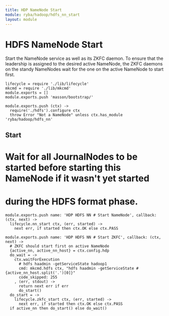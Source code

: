 ```yaml
---
title: HDP NameNode Start
module: ryba/hadoop/hdfs_nn_start
layout: module
---
```


# HDFS NameNode Start

Start the NameNode service as well as its ZKFC daemon. To ensure that the 
leadership is assigned to the desired active NameNode, the ZKFC daemons on
the standy NameNodes wait for the one on the active NameNode to start first.

    lifecycle = require './lib/lifecycle'
    mkcmd = require './lib/mkcmd'
    module.exports = []
    module.exports.push 'masson/bootstrap/'

    module.exports.push (ctx) ->
      require('./hdfs').configure ctx
      throw Error "Not a NameNode" unless ctx.has_module 'ryba/hadoop/hdfs_nn'

## Start

# Wait for all JournalNodes to be started before starting this NameNode if it wasn't yet started
# during the HDFS format phase.

    module.exports.push name: 'HDP HDFS NN # Start NameNode', callback: (ctx, next) ->
      lifecycle.nn_start ctx, (err, started) ->
        next err, if started then ctx.OK else ctx.PASS

    module.exports.push name: 'HDP HDFS NN # Start ZKFC', callback: (ctx, next) ->
      # ZKFC should start first on active NameNode
      {active_nn, active_nn_host} = ctx.config.hdp
      do_wait = ->
        ctx.waitForExecution
          # hdfs haadmin -getServiceState hadoop1
          cmd: mkcmd.hdfs ctx, "hdfs haadmin -getServiceState #{active_nn_host.split('.')[0]}"
          code_skipped: 255
        , (err, stdout) ->
          return next err if err
          do_start()
      do_start = ->
        lifecycle.zkfc_start ctx, (err, started) ->
          next err, if started then ctx.OK else ctx.PASS
      if active_nn then do_start() else do_wait()
